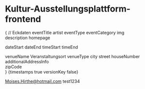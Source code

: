 # Kultur-Ausstellungsplattform-frontend
{
// Eckdaten
 eventTitle 
 artist 
 eventType 
 eventCategory 
 img  
 description 
 homepage 

 dateStart 
 dateEnd 
 timeStart 
 timeEnd 

 venueName                      Veranstaltungsort
 venueType 
 city 
 street 
 houseNumber 
 additionalAddressInfo           
 zipCode                         
} {timestamps true versionKey false}



Moises.Hirthe@hotmail.com  test1234